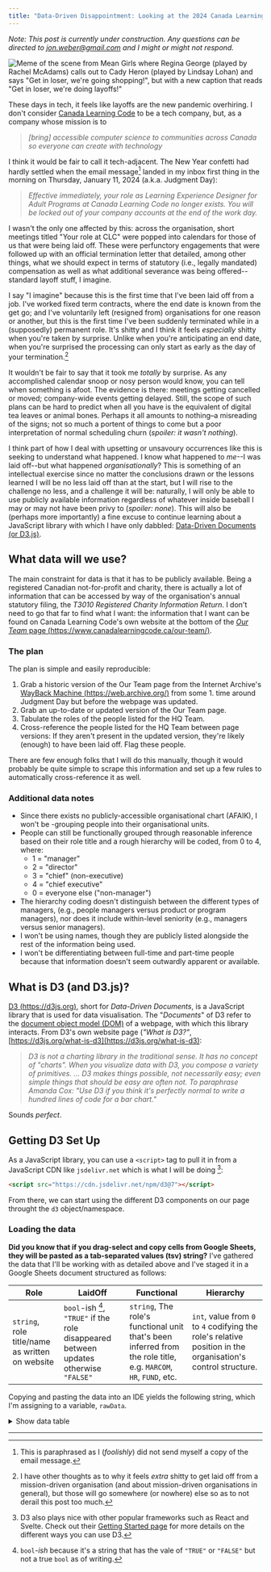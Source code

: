 ```yaml
---
title: "Data-Driven Disappointment: Looking at the 2024 Canada Learning Code Layoffs with D3 (d3.js)"
---
```


_Note: This post is currently under construction. Any questions can be directed to jon.weber@gmail.com and I might or might not respond._

![Meme of the scene from Mean Girls where Regina George (played by Rachel McAdams) calls out to Cady Heron (played by Lindsay Lohan) and says "Get in loser, we're going shopping!", but with a new caption that reads "Get in loser, we're doing layoffs!"](/assets/img/get-in-loser-clc-meme.png)

These days in tech, it feels like layoffs are the new pandemic overhiring. I don't consider [Canada Learning Code]("https://canadalearningcode.ca") to be a tech company, but, as a company whose mission is to

> _[bring] accessible computer science to communities across Canada so everyone can create with technology_

I think it would be fair to call it tech-adjacent. The New Year confetti had hardly settled when the email message[^1] landed in my inbox first thing in the morning on Thursday, January 11, 2024 (a.k.a. Judgment Day):

[^1]: This is paraphrased as I (_foolishly_) did not send myself a copy of the email message.

> _Effective immediately, your role as Learning Experience Designer for Adult Programs at Canada Learning Code no longer exists. You will be locked out of your company accounts at the end of the work day._

I wasn't the only one affected by this: across the organisation, short meetings titled "Your role at CLC" were popped into calendars for those of us that were being laid off. These were perfunctory engagements that were followed up with an official termination letter that detailed, among other things, what we should expect in terms of statutory (i.e., legally mandated) compensation as well as what additional severance was being offered-- standard layoff stuff, I imagine.

I say "I imagine" because this is the first time that I've been laid off from a job. I've worked fixed term contracts, where the end date is known from the get go; and I've voluntarily left (resigned from) organisations for one reason or another, but this is the first time I've been suddenly terminated while in a (supposedly) permanent role. It's shitty and I think it feels _especially_ shitty when you're taken by surprise. Unlike when you're anticipating an end date, when you're surprised the processing can only start as early as the day of your termination.[^2]

It wouldn't be fair to say that it took me _totally_ by surprise. As any accomplished calendar snoop or nosy person would know, you can tell when something is afoot. The evidence is there: meetings getting cancelled or moved; company-wide events getting delayed. Still, the scope of such plans can be hard to predict when all you have is the equivalent of digital tea leaves or animal bones. Perhaps it all amounts to nothing–a misreading of the signs; not so much a portent of things to come but a poor interpretation of normal scheduling churn (_spoiler: it wasn't nothing_).

I think part of how I deal with upsetting or unsavoury occurrences like this is seeking to understand what happened. I know what happened to _me_--I was laid off--but what happened _organisationally_? This is something of an intellectual exercise since no matter the conclusions drawn or the lessons learned I will be no less laid off than at the start, but I will rise to the challenge no less, and a challenge it will be: naturally, I will only be able to use publicly available information regardless of whatever inside baseball I may or may not have been privy to (_spoiler: none_). This will also be (perhaps more importantly) a fine excuse to continue learning about a JavaScript library with which I have only dabbled: [Data-Driven Documents (or D3.js)](https://d3js.org).

[^2]: I have other thoughts as to why it feels _extra_ shitty to get laid off from a mission-driven organisation (and about mission-driven organisations in general), but those will go somewhere (or nowhere) else so as to not derail this post too much.

## What data will we use?

The main constraint for data is that it has to be publicly available. Being a registered Canadian not-for-profit and charity, there is actually a lot of information that can be accessed by way of the organisation's annual statutory filing, the _T3010 Registered Charity Information Return_. I don't need to go that far to find what I want: the information that I want can be found on Canada Learning Code's own website at the bottom of the [_Our Team_ page (https://www.canadalearningcode.ca/our-team/)](https://www.canadalearningcode.ca/our-team/). 

### The plan

The plan is simple and easily reproducible:

1. Grab a historic version of the Our Team page from the Internet Archive's [WayBack Machine (https://web.archive.org/)](https://web.archive.org/) from some 1. time around Judgment Day but before the webpage was updated.
1. Grab an up-to-date or updated version of the Our Team page.
1. Tabulate the roles of the people listed for the HQ Team.
1. Cross-reference the people listed for the HQ Team between page versions: If they aren't present in the updated version, they're likely (enough) to have been laid off. Flag these people.

There are few enough folks that I will do this manually, though it would probably be quite simple to scrape this information and set up a few rules to automatically cross-reference it as well. 

### Additional data notes

- Since there exists no publicly-accessible organisational chart (AFAIK), I won't be -grouping people into their organisational units.
- People can still be functionally grouped through reasonable inference based on their role title and a rough hierarchy will be coded, from 0 to 4, where:
  - 1 = "manager"
  - 2 = "director"
  - 3 = "chief" (non-executive)
  - 4 = "chief executive"
  - 0 = everyone else ("non-manager")   
- The hierarchy coding doesn't distinguish between the different types of managers, (e.g., people managers versus product or program managers), nor does it include within-level seniority (e.g., managers versus senior managers).
- I won't be using names, though they are publicly listed alongside the rest of the information being used.
- I won't be differentiating between full-time and part-time people because that information doesn't seem outwardly apparent or available.

## What is D3 (and D3.js)?

[D3 (https://d3js.org)](https://d3js.org), short for _Data-Driven Documents_, is a JavaScript library that is used for data visualisation. The "_Documents_" of D3 refer to the [document object model (DOM)](https://developer.mozilla.org/en-US/docs/Web/API/Document_Object_Model) of a webpage, with which this library interacts. From D3's own website page (_"What is D3?"_, [https://d3js.org/what-is-d3](https://d3js.org/what-is-d3):

> _D3 is not a charting library in the traditional sense. It has no concept of "charts". When you visualize data with D3, you compose a variety of primitives.
…
D3 makes things possible, not necessarily easy; even simple things that should be easy are often not. To paraphrase Amanda Cox: "Use D3 if you think it's perfectly normal to write a hundred lines of code for a bar chart."_

Sounds _perfect_.

## Getting D3 Set Up

As a JavaScript library, you can use a `<script>` tag to pull it in from a JavaScript CDN like `jsdelivr.net` which is what I will be doing [^3]:

[^3]: D3 also plays nice with other popular frameworks such as React and Svelte. Check out their [Getting Started page](https://d3js.org/getting-started) for more details on the different ways you can use D3.

```html
<script src="https://cdn.jsdelivr.net/npm/d3@7"></script>
```

From there, we can start using the different D3 components on our page throught the `d3` object/namespace.

### Loading the data

__Did you know that if you drag-select and copy cells from Google Sheets, they will be pasted as a tab-separated values (tsv) string?__ I've gathered the data that I'll be working with as detailed above and I've staged it in a Google Sheets document structured as follows:

| Role | LaidOff | Functional | Hierarchy |
| ---- | ------- | ---------- | --------- |
| `string`, role title/name as written on website | `bool`-ish [^4], `"TRUE"` if the role disappeared between updates otherwise `"FALSE"` | `string`, The role's functional unit that's been inferred from the role title, e.g. `MARCOM`, `HR`, `FUND`, etc. | `int`, value from `0` to `4` codifying the role's relative position in the organisation's control structure. |

[^4]: `bool`_-ish_ because it's a string that has the vale of `"TRUE"` or `"FALSE"` but not a true `bool` as of writing.

Copying and pasting the data into an IDE yields the following string, which I'm assigning to a variable, `rawData`.

<details><summary>Show data table</summary>
<div markdown="1">
```js
const rawData = `Role	LaidOff	Functional	Hierarchy
Chief Executive Officer	FALSE		4
Chief Strategy & People Officer	FALSE		3
Director, Fund Development	FALSE	FUND	2
Director, Partnerships & Program Facilitation	FALSE		2
Director of Marketing and Communications	FALSE	MARCOM	2
Director of Finances & Accounting	TRUE	FIN	2
Director, Programs	FALSE		2
K-12 Program Manager	TRUE		1
Adult Program Manager	FALSE		1
Manager, Chapters	FALSE		1
Senior Manager, Partnerships	FALSE		1
Senior Manager, Program Facilitation	FALSE		1
Senior Project Manager	TRUE		1
Sr Manager Evaluation & Impact Measurement	TRUE	EVAL	1
Senior People and Culture Manager	FALSE	HR	1
Senior Marketing Manager	FALSE	MARCOM	1
Instructional Training Manager	FALSE		1
Senior Fund Development Specialist	TRUE		0
Sr. Learning Experience Designer	TRUE		0
Senior Partner Development Lead	TRUE		0
Senior Learning Facilitator	TRUE		0
Senior Learning Facilitator	TRUE		0
Senior Learning Facilitator	TRUE		0
Senior Fund Development Lead	FALSE	FUND	0
Senior Fund Development Lead	FALSE	FUND	0
Partnership Development	TRUE		0
Lead, Teen Ambassador Program (TAP)	TRUE		0
Senior Partnership Development Lead	TRUE		0
Senior Bilingual Learning Facilitator	TRUE		0
Senior Bilingual Learning Facilitator	TRUE		0
Bilingual learning Facilitator	TRUE		0
Learning Experience Designer, Adult Programs	TRUE		0
Learning Facilitator	TRUE		0
Learning Facilitator	TRUE		0
Learning Facilitator	TRUE		0
Learning Facilitator	TRUE		0
Bilingual, Partnership Development	TRUE		0
Accountant	FALSE	FIN	0
People and Culture Coordinator	TRUE	HR	0
Data Analyst	TRUE	EVAL	0
Partnerships Coordinator	TRUE		0
Marketing Coordinator	FALSE	MARCOM	0
`
```
</div>
</details>



---


